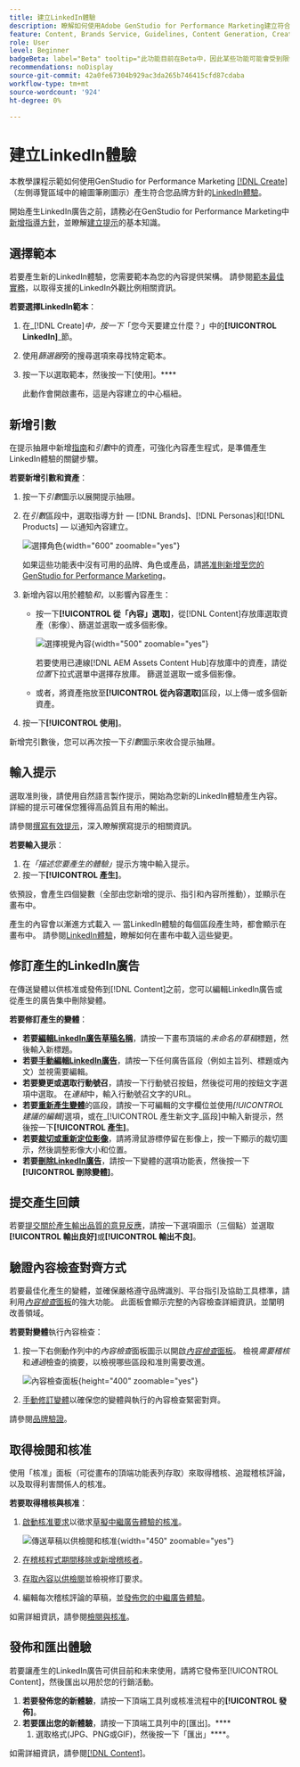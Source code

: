 ```yaml
---
title: 建立LinkedIn體驗
description: 瞭解如何使用Adobe GenStudio for Performance Marketing建立符合品牌規範的LinkedIn體驗。
feature: Content, Brands Service, Guidelines, Content Generation, Create, Experiences, Variant Generation
role: User
level: Beginner
badgeBeta: label="Beta" tooltip="此功能目前在Beta中，因此某些功能可能會受到限制或有所變更。"
recommendations: noDisplay
source-git-commit: 42a0fe67304b929ac3da265b746415cfd87cdaba
workflow-type: tm+mt
source-wordcount: '924'
ht-degree: 0%

---
```


# 建立LinkedIn體驗

本教學課程示範如何使用GenStudio for Performance Marketing [[!DNL Create]](/help/user-guide/create/overview.md) （左側導覽區域中的繪圖筆刷圖示）產生符合您品牌方針的[LinkedIn體驗](/help/user-guide/create/meta-experiences.md)。

開始產生LinkedIn廣告之前，請務必在GenStudio for Performance Marketing中[新增指導方針](/help/user-guide/guidelines/add-guidelines.md)，並瞭解[建立提示](/help/user-guide/effective-prompts.md)的基本知識。

## 選擇範本

若要產生新的LinkedIn體驗，您需要範本為您的內容提供架構。 請參閱[範本最佳實務](/help/user-guide/content/best-practices-for-templates.md#follow-channel-specific-template-guidelines)，以取得支援的LinkedIn外觀比例相關資訊。

**若要選擇LinkedIn範本**：

1. 在&#x200B;_[!DNL Create]_中，按一下_「您今天要建立什麼？」中的&#x200B;**[!UICONTROL LinkedIn]**_節。
1. 使用&#x200B;_篩選器_&#x200B;旁的搜尋選項來尋找特定範本。
1. 按一下以選取範本，然後按一下[使用]。****

   此動作會開啟畫布，這是內容建立的中心樞紐。

## 新增引數

在提示抽屜中新增[指南](/help/user-guide/guidelines/overview.md)和&#x200B;_引數_&#x200B;中的資產，可強化內容產生程式，是準備產生LinkedIn體驗的關鍵步驟。

**若要新增引數和資產**：

1. 按一下&#x200B;_引數_&#x200B;圖示以展開提示抽屜。
1. 在&#x200B;_引數_&#x200B;區段中，選取指導方針 — [!DNL Brands]、[!DNL Personas]和[!DNL Products] — 以通知內容建立。

   ![選擇角色](/help/assets/persona-select.png){width="600" zoomable="yes"}

   如果這些功能表中沒有可用的品牌、角色或產品，請[將准則新增至您的GenStudio for Performance Marketing](/help/user-guide/guidelines/add-guidelines.md)。

1. 新增內容以用於體驗&#x200B;*和*，以影響內容產生：
   * 按一下&#x200B;**[!UICONTROL 從「內容」選取]**，從[!DNL Content]存放庫選取資產（影像）、篩選並選取一或多個影像。

     ![選擇視覺內容](/help/assets/content-select-meta.png){width="500" zoomable="yes"}

     若要使用已連線[!DNL AEM Assets Content Hub]存放庫中的資產，請從&#x200B;_位置_&#x200B;下拉式選單中選擇存放庫。 篩選並選取一或多個影像。

   * 或者，將資產拖放至&#x200B;**[!UICONTROL 從內容選取]**&#x200B;區段，以上傳一或多個新資產。
1. 按一下&#x200B;**[!UICONTROL 使用]**。

新增完引數後，您可以再次按一下&#x200B;_引數_&#x200B;圖示來收合提示抽屜。

## 輸入提示

選取准則後，請使用自然語言製作提示，開始為您新的LinkedIn體驗產生內容。 詳細的提示可確保您獲得高品質且有用的輸出。

請參閱[撰寫有效提示](/help/user-guide/effective-prompts.md)，深入瞭解撰寫提示的相關資訊。

**若要輸入提示**：

1. 在&#x200B;_「描述您要產生的體驗」_&#x200B;提示方塊中輸入提示。
1. 按一下&#x200B;**[!UICONTROL 產生]**。

依預設，會產生四個變數（全部由您新增的提示、指引和內容所推動），並顯示在畫布中。

產生的內容會以漸進方式載入 — 當LinkedIn體驗的每個區段產生時，都會顯示在畫布中。 請參閱[LinkedIn體驗](/help/user-guide/create/linkedin-experiences.md#progressive-loading)，瞭解如何在畫布中載入這些變更。

## 修訂產生的LinkedIn廣告

在傳送變體以供核准或發佈到[!DNL Content]之前，您可以編輯LinkedIn廣告或從產生的廣告集中刪除變體。

**若要修訂產生的變體**：

* **若要[編輯LinkedIn廣告草稿名稱](/help/user-guide/create/manage-variants.md#change-draft-name)**，請按一下畫布頂端的&#x200B;_未命名的草稿_&#x200B;標題，然後輸入新標題。
* **若要[手動編輯LinkedIn廣告](/help/user-guide/create/manage-variants.md#manually-edit-text)**，請按一下任何廣告區段（例如主旨列、標題或內文）並視需要編輯。
* **若要變更或選取行動號召**，請按一下行動號召按鈕，然後從可用的按鈕文字選項中選取。 在&#x200B;_連結_&#x200B;中，輸入行動號召文字的URL。
* **若要[重新產生變體](/help/user-guide/create/manage-variants.md#re-generate-sections)**&#x200B;的區段，請按一下可編輯的文字欄位並使用&#x200B;_[!UICONTROL 建議的編輯]_&#x200B;選項，或在_[!UICONTROL 產生新文字_區段]中輸入新提示，然後按一下&#x200B;**[!UICONTROL 產生]**。
* **若要[裁切或重新定位影像](/help/user-guide/create/manage-variants.md#crop-assets)**，請將滑鼠游標停留在影像上，按一下顯示的裁切圖示，然後調整影像大小和位置。
* **若要[刪除LinkedIn廣告](/help/user-guide/create/manage-variants.md#delete-variant)**，請按一下變體的選項功能表，然後按一下&#x200B;**[!UICONTROL 刪除變體]**。

## 提交產生回饋

若要[提交關於產生輸出品質的意見反應](/help/user-guide/create/manage-variants.md#generation-feedback)，請按一下選項圖示（三個點）並選取&#x200B;**[!UICONTROL 輸出良好]**&#x200B;或&#x200B;**[!UICONTROL 輸出不良]**。

## 驗證內容檢查對齊方式

若要最佳化產生的變體，並確保嚴格遵守品牌識別、平台指引及協助工具標準，請利用&#x200B;[_內容檢查_&#x200B;面板](/help/user-guide/guidelines/brand-validation.md#content-check-panel)的強大功能。 此面板會顯示完整的內容檢查詳細資訊，並闡明改善領域。

**若要對變體**&#x200B;執行內容檢查：

1. 按一下右側動作列中的&#x200B;_內容檢查_&#x200B;面板圖示以開啟&#x200B;[_內容檢查_&#x200B;面板](/help/user-guide/guidelines/brand-validation.md#content-check-panel)。 檢視&#x200B;*需要稽核*&#x200B;和&#x200B;*通過*&#x200B;檢查的摘要，以檢視哪些區段和准則需要改進。

   ![_內容檢查_&#x200B;面板](/help/assets/content-check-panel.png){height="400" zoomable="yes"}

1. [手動修訂變體](#revise-generated-variants)以確保您的變體與執行的內容檢查緊密對齊。

請參閱[品牌驗證](/help/user-guide/guidelines/brand-validation.md)。

## 取得檢閱和核准

使用「核准」面板（可從畫布的頂端功能表列存取）來取得稽核、追蹤稽核評論，以及取得利害關係人的核准。

**若要取得稽核與核准**：

1. [啟動核准要求](/help/user-guide/approvals/request-review.md)以徵求[草擬中繼廣告體驗的核准](/help/user-guide/approvals/approve-content.md)。

   ![傳送草稿以供檢閱和核准](/help/assets/send-approval-meta.png){width="450" zoomable="yes"}

1. [在稽核程式期間移除或新增稽核者](/help/user-guide/approvals/review-and-edit.md#manage-approvals)。
1. [存取內容以供檢閱](/help/user-guide/approvals/review-and-edit.md#access-content-for-review)並檢視修訂要求。
1. 編輯每次稽核評論的草稿，並[發佈您的中繼廣告體驗](#publish-and-export-experience)。

如需詳細資訊，請參閱[檢閱與核准](/help/user-guide/approvals/overview.md)。

## 發佈和匯出體驗

若要讓產生的LinkedIn廣告可供目前和未來使用，請將它發佈至[!UICONTROL Content]，然後匯出以用於您的行銷活動。

1. **若要發佈您的新體驗**，請按一下頂端工具列或核准流程中的&#x200B;**[!UICONTROL 發佈]**。
1. **若要匯出您的新體驗**，請按一下頂端工具列中的[匯出]。****
   1. 選取格式(JPG、PNG或GIF)，然後按一下「匯出」****。

如需詳細資訊，請參閱[[!DNL Content]](/help/user-guide/content/overview.md#search-and-find-approved-content)。

